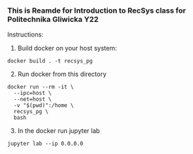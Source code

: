 ### This is Reamde for Introduction to RecSys class for Politechnika Gliwicka Y22

Instructions:
1. Build docker on your host system:
```
docker build . -t recsys_pg
```

2. Run docker from this directory
```
docker run --rm -it \
  --ipc=host \
  --net=host \
  -v "$(pwd)":/home \
  recsys_pg \
  bash
```

3. In the docker run jupyter lab
```
jupyter lab --ip 0.0.0.0
```
